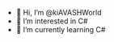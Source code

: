 - 👋 Hi, I’m @kiAVASHWorld
- 👀 I’m interested in C#
- 🌱 I’m currently learning C#

<!---
kiAVASHWorld/kiAVASHWorld is a ✨ special ✨ repository because its `README.md` (this file) appears on your GitHub profile.
You can click the Preview link to take a look at your changes.
--->
